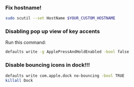 ### Fix hostname!

```bash
sudo scutil --set HostName $YOUR_CUSTOM_HOSTNAME
```

### Disabling pop up view of key accents
Run this command:

```bash
defaults write -g ApplePressAndHoldEnabled -bool false
```


### Disable bouncing icons in dock!!!

```bash
defaults write com.apple.dock no-bouncing -bool TRUE
killall Dock
```
